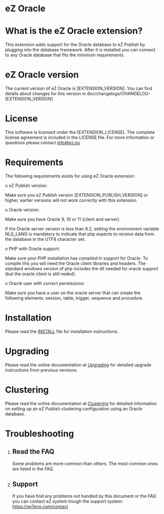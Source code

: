 # eZ Oracle

# What is the eZ Oracle extension?

This extension adds support for the Oracle database to eZ Publish by
plugging into the database framework. After it is installed you can
connect to any Oracle database that fits the minimum requirements.


# eZ Oracle version

The current version of eZ Oracle is [EXTENSION_VERSION].
You can find details about changes for this version in doc/changelogs/CHANGELOG-[EXTENSION_VERSION]


# License

This software is licensed under the [EXTENSION_LICENSE]. The complete
license agreement is included in the LICENSE file. For more information
or questions please contact info@ez.no


# Requirements

The following requirements exists for using eZ Oracle extension:

o  eZ Publish version:

   Make sure you eZ Publish version [EXTENSION_PUBLISH_VERSION] or higher, earlier
   versions will not work correctly with this extension.

o  Oracle version:

   Make sure you have Oracle 9, 10 or 11 (client and server).

   If the Oracle server version is less than 9.2, setting the environment
   variable NLS_LANG is mandatory to indicate that php expects to receive
   data from the database in the UTF8 character set.

o  PHP with Oracle support:

   Make sure your PHP installation has compiled in support for Oracle. To
   compile this you will need the Oracle client libraries and headers.
   The standard windows version of php includes the dll needed for oracle support
   (but the oracle client is still neded).

o  Oracle user with correct permissions:

   Make sure you have a user on the oracle server that can create the
   following elements: session, table, trigger, sequence and procedure.


# Installation

Please read the [INSTALL](INSTALL) file for installation instructions.

# Upgrading

Please read the online documentation at [Upgrading](https://doc.ezpublishlegacy.se7enx.com/Extensions/eZ-Publish-extensions/eZ-Publish-Extension-for-Oracle-R-database/5.0/Installation/Upgrading) for detailed upgrade instructions from previous versions.

# Clustering

Please read the online documentation at
[Clustering](https://doc.ezpublishlegacy.se7enx.com/Extensions/eZ-Publish-extensions/eZ-Publish-Extension-for-Oracle-R-database/2.0/Clustering.html) for detailed information on setting up an eZ Publish clustering configuration using an Oracle database.

# Troubleshooting

1. Read the FAQ
   ------------

   Some problems are more common than others. The most common ones are listed
   in the FAQ.

2. Support
   -------

   If you have find any problems not handled by this document or the FAQ you
   can contact eZ system trough the support system:
   https://se7enx.com/contact
